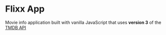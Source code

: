 # Flixx App

Movie info application built with vanilla JavaScript that uses **version 3** of the [TMDB API](https://developers.themoviedb.org/3)




